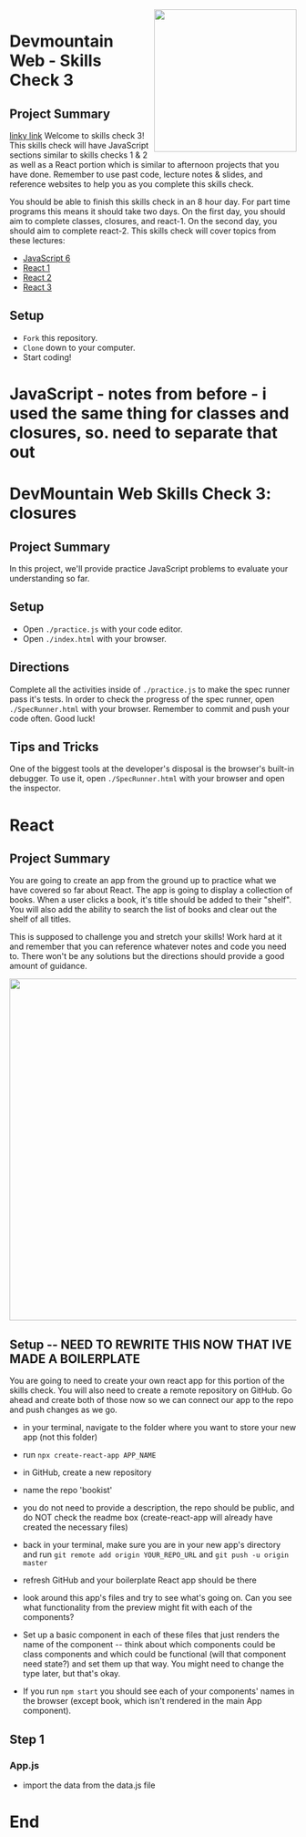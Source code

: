 <img src="https://s3.amazonaws.com/devmountain/readme-logo.png" width="250" align="right">

# Devmountain Web - Skills Check 3

## Project Summary
[linky link](#React)
Welcome to skills check 3! This skills check will have JavaScript sections similar to skills checks 1 & 2 as well as a React portion which is similar to afternoon projects that you have done. Remember to use past code, lecture notes & slides, and reference websites to help you as you complete this skills check.

You should be able to finish this skills check in an 8 hour day. For part time programs this means it should take two days. On the first day, you should aim to complete classes, closures, and react-1. On the second day, you should aim to complete react-2. This skills check will cover topics from these lectures:

- [JavaScript 6](https://github.com/DevMountain/web-curriculum-v3/tree/master/11-javascript-6)
- [React 1](https://github.com/DevMountain/web-curriculum-v3/tree/master/12-react-1)
- [React 2](https://github.com/DevMountain/web-curriculum-v3/tree/master/13-react-2)
- [React 3](https://github.com/DevMountain/web-curriculum-v3/tree/master/14-react-3)

## Setup

- `Fork` this repository.
- `Clone` down to your computer.
- Start coding!

# JavaScript - notes from before - i used the same thing for classes and closures, so. need to separate that out

# DevMountain Web Skills Check 3: closures

## Project Summary

In this project, we'll provide practice JavaScript problems to evaluate your understanding so far.

## Setup

- Open `./practice.js` with your code editor.
- Open `./index.html` with your browser.

## Directions

Complete all the activities inside of `./practice.js` to make the spec runner pass it's tests. In order to check the progress of the spec runner, open `./SpecRunner.html` with your browser. Remember to commit and push your code often. Good luck!

## Tips and Tricks

One of the biggest tools at the developer's disposal is the browser's built-in debugger. To use it, open `./SpecRunner.html` with your browser and open the inspector.





# React
## Project Summary

You are going to create an app from the ground up to practice what we have covered so far about React. The app is going to display a collection of books. When a user clicks a book, it's title should be added to their "shelf". You will also add the ability to search the list of books and clear out the shelf of all titles.

This is supposed to challenge you and stretch your skills! Work hard at it and remember that you can reference whatever notes and code you need to. There won't be any solutions but the directions should provide a good amount of guidance. 

<img src="./bookist.gif" width="600" >

## Setup -- NEED TO REWRITE THIS NOW THAT IVE MADE A BOILERPLATE

You are going to need to create your own react app for this portion of the skills check. You will also need to create a remote repository on GitHub. Go ahead and create both of those now so we can connect our app to the repo and push changes as we go. 

- in your terminal, navigate to the folder where you want to store your new app (not this folder)
- run ```npx create-react-app APP_NAME```
- in GitHub, create a new repository
- name the repo 'bookist'
- you do not need to provide a description, the repo should be public, and do NOT check the readme box (create-react-app will already have created the necessary files)
- back in your terminal, make sure you are in your new app's directory and run ```git remote add origin YOUR_REPO_URL``` and ```git push -u origin master```
- refresh GitHub and your boilerplate React app should be there


- look around this app's files and try to see what's going on. Can you see what functionality from the preview might fit with each of the components? 


- Set up a basic component in each of these files that just renders the name of the component -- think about which components could be class components and which could be functional (will that component need state?) and set them up that way. You might need to change the type later, but that's okay. 
- If you run ```npm start``` you should see each of your components' names in the browser (except book, which isn't rendered in the main App component).

## Step 1

### App.js
- import the data from the data.js file

# End